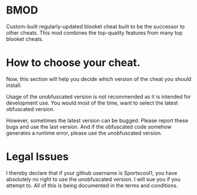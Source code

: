 # BMOD
Custom-built regularly-updated blooket cheat built to be the successor to other cheats.
This mod combines the top-quality features from many top blooket cheats.
# How to choose your cheat.
Now, this section will help you decide which version of the cheat you should install.

Usage of the unobfuscated version is not recommended as it is intended for development use.
You would most of the time, want to select the latest obfuscated version.

However, sometimes the latest version can be bugged. Please report these bugs and use the last version.
And if the obfuscated code somehow generates a runtime error, please use the unobfuscated version.

# Legal Issues
I thereby declare that if your github username is Sportscool1, you have absolutely no right to use the unobfuscated version.
I will sue you if you attempt to. All of this is being documented in the terms and conditions.
